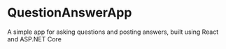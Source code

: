 # QuestionAnswerApp
A simple app for asking questions and posting answers, built using React and ASP.NET Core
